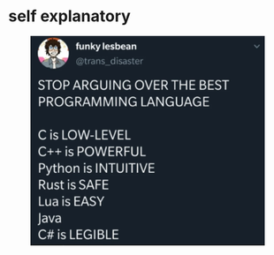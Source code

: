 # self explanatory

<figure><img src="../../.gitbook/assets/image (6) (1) (1) (1) (1).png" alt=""><figcaption></figcaption></figure>

